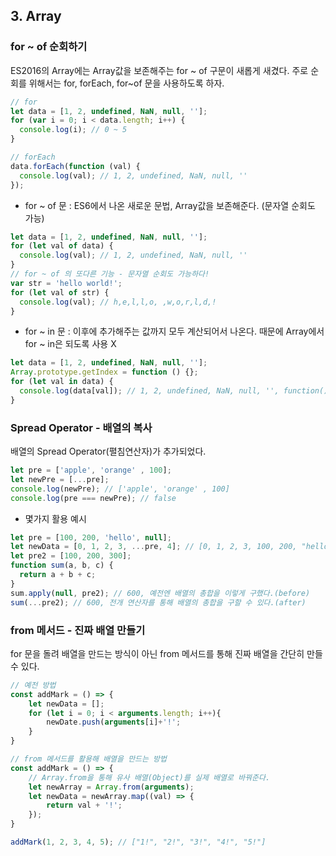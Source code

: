 ## 3. Array

### for ~ of 순회하기

ES2016의 Array에는 Array값을 보존해주는 for ~ of 구문이 새롭게 새겼다.
주로 순회를 위해서는 for, forEach, for~of 문을 사용하도록 하자.

```jsx
// for
let data = [1, 2, undefined, NaN, null, ''];
for (var i = 0; i < data.length; i++) {
  console.log(i); // 0 ~ 5
}

// forEach
data.forEach(function (val) {
  console.log(val); // 1, 2, undefined, NaN, null, ''
});
```

- for ~ of 문 : ES6에서 나온 새로운 문법, Array값을 보존해준다. (문자열 순회도 가능)

```jsx
let data = [1, 2, undefined, NaN, null, ''];
for (let val of data) {
  console.log(val); // 1, 2, undefined, NaN, null, ''
}
// for ~ of 의 또다른 기능 - 문자열 순회도 가능하다!
var str = 'hello world!';
for (let val of str) {
  console.log(val); // h,e,l,l,o, ,w,o,r,l,d,!
}
```

- for ~ in 문 : 이후에 추가해주는 값까지 모두 계산되어서 나온다. 때문에 Array에서 for ~ in은 되도록 사용 X

```jsx
let data = [1, 2, undefined, NaN, null, ''];
Array.prototype.getIndex = function () {};
for (let val in data) {
  console.log(data[val]); // 1, 2, undefined, NaN, null, '', function(){}
}
```

### Spread Operator - 배열의 복사

배열의 Spread Operator(펼침연산자)가 추가되었다.

```jsx
let pre = ['apple', 'orange' , 100];
let newPre = [...pre];
console.log(newPre); // ['apple', 'orange' , 100]
console.log(pre === newPre); // false
```

- 몇가지 활용 예시

```jsx
let pre = [100, 200, 'hello', null];
let newData = [0, 1, 2, 3, ...pre, 4]; // [0, 1, 2, 3, 100, 200, "hello", null, 4]
let pre2 = [100, 200, 300];
function sum(a, b, c) {
  return a + b + c;
}
sum.apply(null, pre2); // 600, 예전엔 배열의 총합을 이렇게 구했다.(before)
sum(...pre2); // 600, 전개 연산자를 통해 배열의 총합을 구할 수 있다.(after)
```

### from 메서드 - 진짜 배열 만들기

for 문을 돌려 배열을 만드는 방식이 아닌 from 메서드를 통해 진짜 배열을 간단히 만들 수 있다.

```jsx
// 예전 방법
const addMark = () => {
	let newData = [];
	for (let i = 0; i < arguments.length; i++){
		newDate.push(arguments[i]+'!';
	}
}

// from 메서드를 활용해 배열을 만드는 방법
const addMark = () => {
	// Array.from을 통해 유사 배열(Object)를 실제 배열로 바꿔준다.
	let newArray = Array.from(arguments);
	let newData = newArray.map((val) => {
		return val + '!';
	});
}

addMark(1, 2, 3, 4, 5); // ["1!", "2!", "3!", "4!", "5!"]
```